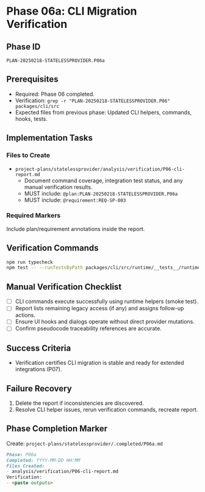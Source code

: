 # Phase 06a: CLI Migration Verification

## Phase ID

`PLAN-20250218-STATELESSPROVIDER.P06a`

## Prerequisites

- Required: Phase 06 completed.
- Verification: `grep -r "PLAN-20250218-STATELESSPROVIDER.P06" packages/cli/src`
- Expected files from previous phase: Updated CLI helpers, commands, hooks, tests.

## Implementation Tasks

### Files to Create

- `project-plans/statelessprovider/analysis/verification/P06-cli-report.md`
  - Document command coverage, integration test status, and any manual verification results.
  - MUST include: `@plan:PLAN-20250218-STATELESSPROVIDER.P06a`
  - MUST include: `@requirement:REQ-SP-003`

### Required Markers

Include plan/requirement annotations inside the report.

## Verification Commands

```bash
npm run typecheck
npm test -- --runTestsByPath packages/cli/src/runtime/__tests__/runtimeSettings.test.ts packages/cli/src/integration-tests/cli-args.integration.test.ts packages/cli/src/integration-tests/model-params-isolation.integration.test.ts packages/cli/src/integration-tests/base-url-behavior.integration.test.ts
```

## Manual Verification Checklist

- [ ] CLI commands execute successfully using runtime helpers (smoke test).
- [ ] Report lists remaining legacy access (if any) and assigns follow-up actions.
- [ ] Ensure UI hooks and dialogs operate without direct provider mutations.
- [ ] Confirm pseudocode traceability references are accurate.

## Success Criteria

- Verification certifies CLI migration is stable and ready for extended integrations (P07).

## Failure Recovery

1. Delete the report if inconsistencies are discovered.
2. Resolve CLI helper issues, rerun verification commands, recreate report.

## Phase Completion Marker

Create: `project-plans/statelessprovider/.completed/P06a.md`

```markdown
Phase: P06a
Completed: YYYY-MM-DD HH:MM
Files Created:
- analysis/verification/P06-cli-report.md
Verification:
- <paste outputs>
```
